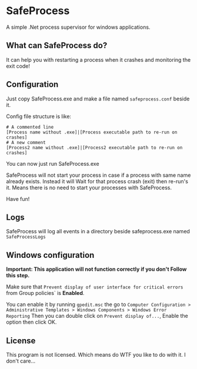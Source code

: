 # SafeProcess

A simple .Net process supervisor for windows applications.

## What can SafeProcess do?

It can help you with restarting a process when it crashes and monitoring the exit code!

## Configuration

Just copy SafeProcess.exe and make a file named `safeprocess.conf` beside it.

Config file structure is like:

```
# A commented line
[Process name without .exe]|[Process executable path to re-run on crashes]
# A new comment
[Process2 name without .exe]|[Process2 executable path to re-run on crashes]
```

You can now just run SafeProcess.exe

SafeProcess will not start your process in case if a process with same name already exists. Instead it will Wait for that process crash (exit) then re-run's it.
Means there is no need to start your processes with SafeProcess.

Have fun!

## Logs

SafeProcess will log all events in a directory beside safeprocess.exe named `SafeProcessLogs`

## Windows configuration

**Important: This application will not function correctly if you don't Follow this step.**

Make sure that `Prevent display of user interface for critical errors` from Group policies` is **Enabled**.

You can enable it by running `gpedit.msc` the go to `Computer Configuration > Administrative Templates > Windows Components > Windows Error Reporting`
Then you can double click on ``Prevent display of...``, Enable the option then click OK.

## License

This program is not licensed. Which means do WTF you like to do with it. I don't care...